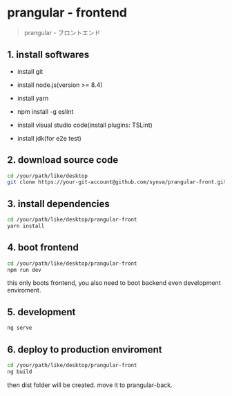 # prangular - frontend

> prangular - フロントエンド

## 1. install softwares

- install git

- install node.js(version >= 8.4)

- install yarn

- npm install -g eslint

- install visual studio code(install plugins: TSLint)

- install jdk(for e2e test)

## 2. download source code

``` bash
cd /your/path/like/desktop
git clone https://your-git-account@github.com/synva/prangular-front.git
```

## 3. install dependencies

``` bash
cd /your/path/like/desktop/prangular-front
yarn install
```

## 4. boot frontend

``` bash
cd /your/path/like/desktop/prangular-front
npm run dev
```

this only boots frontend, you also need to boot backend even development enviroment.

## 5. development

``` bash
ng serve
```

## 6. deploy to production enviroment

``` bash
cd /your/path/like/desktop/prangular-front
ng build
```

then dist folder will be created. move it to prangular-back.

